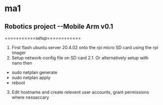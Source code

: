 # ma1
## Robotics project --Mobile Arm v0.1

===========setup============

1. First flash ubuntu server 20.4.02 onto the rpi micro SD card using the rpi imager
2. Setup network-config file on SD card
2.1. Or alternatively setup with nano then

- sudo netplan generate
- sudo netplan apply
- reboot
  
3. Edit hostname and create relevent user accounts, grant permissions where nessaccary
